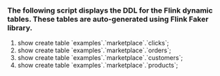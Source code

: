 ### The following script displays the DDL for the Flink dynamic tables. These tables are auto-generated using Flink Faker library.

1. show create table \`examples\`.\`marketplace\`.\`clicks\`;
2. show create table \`examples\`.\`marketplace\`.\`orders\`;
3. show create table \`examples\`.\`marketplace\`.\`customers\`;
4. show create table \`examples\`.\`marketplace\`.\`products\`;
